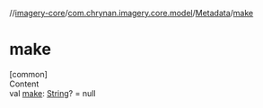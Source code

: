 //[imagery-core](../../../index.md)/[com.chrynan.imagery.core.model](../index.md)/[Metadata](index.md)/[make](make.md)



# make  
[common]  
Content  
val [make](make.md): [String](https://kotlinlang.org/api/latest/jvm/stdlib/kotlin/-string/index.html)? = null  




